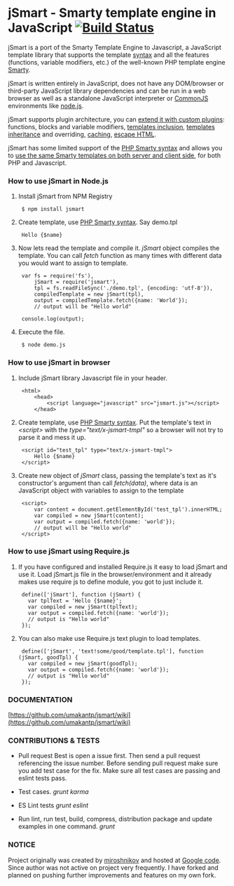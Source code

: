jSmart - Smarty template engine in JavaScript [![Build Status](https://travis-ci.org/umakantp/jsmart.png?branch=master)](https://travis-ci.org/umakantp/jsmart)
======

jSmart is a port of the Smarty Template Engine to Javascript, a JavaScript template library that supports the template [syntax](https://github.com/umakantp/jsmart/wiki/syntax) and all the features (functions, variable modifiers, etc.) of the well-known PHP template engine [Smarty](http://www.smarty.net/).

jSmart is written entirely in JavaScript, does not have any DOM/browser or third-party JavaScript library dependencies and can be run in a web browser as well as a standalone JavaScript interpreter or [CommonJS](http://www.commonjs.org/) environments like [node.js](https://nodejs.org/).

jSmart supports plugin architecture, you can [extend it with custom plugins](https://github.com/umakantp/jsmart/wiki/Create-Plugin): functions, blocks and variable modifiers, [templates inclusion](https://github.com/umakantp/jsmart/wiki/Include-Templates), [templates inheritance](https://github.com/umakantp/jsmart/wiki/Template-Inheritance) and overriding, [caching](https://github.com/umakantp/jsmart/wiki/Caching), [escape HTML](https://github.com/umakantp/jsmart/wiki/escape_html).

jSmart has some limited support of the [PHP Smarty syntax](https://github.com/umakantp/jsmart/wiki/syntax) and allows you to [use the same Smarty templates on both server and client side](https://github.com/umakantp/jsmart/wiki/Smarty-template-in-javascript), for both PHP and Javascript.

### How to use jSmart in Node.js

1. Install jSmart from NPM Registry

        $ npm install jsmart


2. Create template, use [PHP Smarty syntax](https://github.com/umakantp/jsmart/wiki/syntax).  Say demo.tpl

        Hello {$name}


3. Now lets read the template and compile it. _jSmart_ object compiles the template. You can call _fetch_ function as many times with different data you would want to assign to template. 

        var fs = require('fs'),
            jSmart = require('jsmart'),
            tpl = fs.readFileSync('./demo.tpl', {encoding: 'utf-8'}),
            compiledTemplate = new jSmart(tpl),
            output = compiledTemplate.fetch({name: 'World'});
            // output will be "Hello world"
            
        console.log(output);

4. Execute the file.

        $ node demo.js

    
### How to use jSmart in browser

1. Include jSmart library Javascript file in your header.

        <html>
            <head>
                <script language="javascript" src="jsmart.js"></script>
            </head>

2. Create template, use [PHP Smarty syntax](https://github.com/umakantp/jsmart/wiki/syntax). Put the template's text in _&lt;script&gt;_ with the _type="text/x-jsmart-tmpl"_ so a browser will not try to parse it and mess it up.

        <script id="test_tpl" type="text/x-jsmart-tmpl">
            Hello {$name}
        </script>

3. Create new object of _jSmart_ class, passing the template's text as it's constructor's argument than call _fetch(data)_, where data is an JavaScript object with variables to assign to the template

        <script>
            var content = document.getElementById('test_tpl').innerHTML;
            var compiled = new jSmart(content);
            var output = compiled.fetch({name: 'world'});
            // output will be "Hello world"
        </script>

### How to use jSmart using Require.js

1. If you have configured and installed Require.js it easy to load jSmart and use it. Load jSmart.js file in the browser/environment and it already makes use require js to define module, you got to just include it.

        define(['jSmart'], function (jSmart) {
          var tplText = 'Hello {$name}';
          var compiled = new jSmart(tplText);
          var output = compiled.fetch({name: 'world'});
          // output is "Hello world"
        });

2. You can also make use Require.js text plugin to load templates.

        define(['jSmart', 'text!some/good/template.tpl'], function (jSmart, goodTpl) {
          var compiled = new jSmart(goodTpl);
          var output = compiled.fetch({name: 'world'});
          // output is "Hello world"
        });


### DOCUMENTATION

[https://github.com/umakantp/jsmart/wiki](https://github.com/umakantp/jsmart/wiki)

### CONTRIBUTIONS & TESTS

* Pull request
  Best is open a issue first. Then send a pull request referencing the issue number. Before sending pull request make sure you add test case for the fix. Make sure all test cases are passing and eslint tests pass.

* Test cases.
  _grunt karma_

* ES Lint tests
  _grunt eslint_

* Run lint, run test, build, compress, distribution package and update examples in one command.
  _grunt_

### NOTICE

Project originally was created by [miroshnikov](https://github.com/miroshnikov) and hosted at [Google code](http://code.google.com/p/jsmart/). Since author was not active on project very frequently. I have forked and planned on pushing further improvements and features on my own fork.


